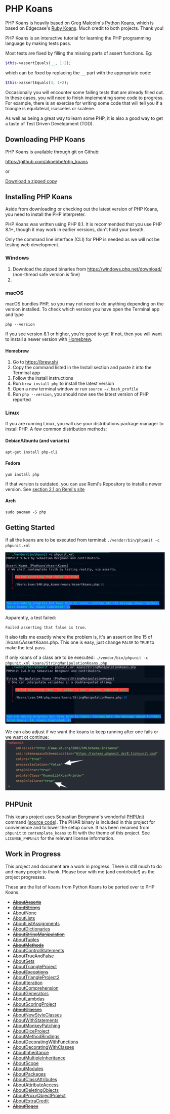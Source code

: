# PHP Koans

PHP Koans is heavily based on Greg Malcolm's [Python Koans](https://github.com/gregmalcolm/python_koans), which is based on Edgecase's [Ruby Koans](http://rubykoans.com/). Much credit to both projects. Thank you!

PHP Koans is an interactive tutorial for learning the PHP programming language by making tests pass.

Most tests are fixed by filling the missing parts of assert functions. Eg:

```php
$this->assertEquals(__, 1+2);
```

which can be fixed by replacing the `__` part with the appropriate code:

```php
$this->assertEquals(3, 1+2);
```

Occasionally you will encounter some failing tests that are already filled out. In these cases, you will need to finish implementing some code to progress. For example, there is an exercise for writing some code that will tell you if a triangle is equilateral, isosceles or scalene.

As well as being a great way to learn some PHP, it is also a good way to get a taste of Test Driven Development (TDD).

## Downloading PHP Koans

PHP Koans is available through git on Github:

https://github.com/akoebbe/php_koans

or

[Download a zipped copy](https://github.com/akoebbe/php_koans/archive/master.zip)

## Installing PHP Koans

Aside from downloading or checking out the latest version of PHP Koans, you need to install the PHP interpreter.

PHP Koans was written using PHP 8.1. It is recommended that you use PHP 8.1+, though it may work in earlier versions, don't hold your breath.

Only the command line interface (CLI) for PHP is needed as we will not be testing web development.

### Windows

1. Download the zipped binaries from https://windows.php.net/download/ (non-thread safe version is fine)
2. 

### macOS

macOS bundles PHP, so you may not need to do anything depending on the version installed. To check which version you have open the Terminal app and type

```
php --version
```

If you see version 8.1 or higher, you're good to go! If not, then you will want to install a newer version with [Homebrew](https://brew.sh/).

#### Homebrew

1. Go to  https://brew.sh/
2. Copy the command listed in the Install section and paste it into the Terminal app
3. Follow the install instructions
4. Run `brew install php` to install the latest version
5. Open a new terminal window or run `source ~/.bash_profile`
6. Run `php --version`, you should now see the latest version of PHP reported

### Linux

If you are running Linux, you will use your distributions package manager to install PHP. A few common distribution methods:

#### Debian/Ubuntu (and variants)
```
apt-get install php-cli
```

#### Fedora

```
yum install php
```

If that version is outdated, you can use Remi's Repository to install a newer version. See [section 2.1 on Remi's site](https://blog.remirepo.net/pages/Config-en)

#### Arch

```
sudo pacman -S php
```

## Getting Started

If all the koans are to be executed from terminal:
`./vendor/bin/phpunit -c phpunit.xml`

![img.png](screenshots/run_all_koans.png)

Apparently, a test failed:

```
Failed asserting that false is true.
```

It also tells me exactly where the problem is, it's an assert on line 15 of .\koans\AssertKoans.php. This one is easy, just change `FALSE` to `TRUE` to make the test pass.

If only koans of a class are to be executed:
`./vendor/bin/phpunit -c phpunit.xml koans/StringManipulationKoans.php`
![img.png](screenshots/run_specific_koans_class.png)

We can also adjust if we want the koans to keep running after one fails or we want ot continue:
![img_2.png](screenshots/adjust_stop_on_failure.png)
## PHPUnit

This koans project uses Sebastian Bergmann's wonderful [PHPUnit](https://phpunit.de/) command ([source code](https://github.com/sebastianbergmann/phpunit)). The PHAR binary is included in this project for convenience and to lower the setup curve. It has been renamed from `phpunit` to `contemplate_koans` to fit with the theme of this project. See `LICENSE_PHPUnit` for the relevant license information.

## Work in Progress

This project and document are a work in progress. There is still much to do and many people to thank. Please bear with me (and contribute!) as the project progresses.

These are the list of koans from Python Koans to be ported over to PHP Koans.

- [~~AboutAsserts~~](https://github.com/gregmalcolm/python_koans/blob/master/python2/koans/about_asserts.py)
- [~~AboutStrings~~](https://github.com/gregmalcolm/python_koans/blob/master/python2/koans/about_strings.py)
- [AboutNone](https://github.com/gregmalcolm/python_koans/blob/master/python2/koans/about_none.py)
- [AboutLists](https://github.com/gregmalcolm/python_koans/blob/master/python2/koans/about_lists.py)
- [AboutListAssignments](https://github.com/gregmalcolm/python_koans/blob/master/python2/koans/about_list_assignments.py)
- [AboutDictionaries](https://github.com/gregmalcolm/python_koans/blob/master/python2/koans/about_dictionaries.py)
- [~~AboutStringManipulation~~](https://github.com/gregmalcolm/python_koans/blob/master/python2/koans/about_string_manipulation.py)
- [AboutTuples](https://github.com/gregmalcolm/python_koans/blob/master/python2/koans/about_tuples.py)
- [~~AboutMethods~~](https://github.com/gregmalcolm/python_koans/blob/master/python2/koans/about_methods.py)
- [AboutControlStatements](https://github.com/gregmalcolm/python_koans/blob/master/python2/koans/about_control_statements.py)
- [~~AboutTrueAndFalse~~](https://github.com/gregmalcolm/python_koans/blob/master/python2/koans/about_true_and_false.py)
- [AboutSets](https://github.com/gregmalcolm/python_koans/blob/master/python2/koans/about_sets.py)
- [AboutTriangleProject](https://github.com/gregmalcolm/python_koans/blob/master/python2/koans/about_triangle_project.py)
- [~~AboutExceptions~~](https://github.com/gregmalcolm/python_koans/blob/master/python2/koans/about_exceptions.py)
- [AboutTriangleProject2](https://github.com/gregmalcolm/python_koans/blob/master/python2/koans/about_triangle_project2.py)
- [AboutIteration](https://github.com/gregmalcolm/python_koans/blob/master/python2/koans/about_iteration.py)
- [AboutComprehension](https://github.com/gregmalcolm/python_koans/blob/master/python2/koans/about_comprehension.py)
- [AboutGenerators](https://github.com/gregmalcolm/python_koans/blob/master/python2/koans/about_generators.py)
- [AboutLambdas](https://github.com/gregmalcolm/python_koans/blob/master/python2/koans/about_lambdas.py)
- [AboutScoringProject](https://github.com/gregmalcolm/python_koans/blob/master/python2/koans/about_scoring_project.py)
- [~~AboutClasses~~](https://github.com/gregmalcolm/python_koans/blob/master/python2/koans/about_classes.py)
- [AboutNewStyleClasses](https://github.com/gregmalcolm/python_koans/blob/master/python2/koans/about_new_style_classes.py)
- [AboutWithStatements](https://github.com/gregmalcolm/python_koans/blob/master/python2/koans/about_with_statements.py)
- [AboutMonkeyPatching](https://github.com/gregmalcolm/python_koans/blob/master/python2/koans/about_monkey_patching.py)
- [AboutDiceProject](https://github.com/gregmalcolm/python_koans/blob/master/python2/koans/about_dice_project.py)
- [AboutMethodBindings](https://github.com/gregmalcolm/python_koans/blob/master/python2/koans/about_method_bindings.py)
- [AboutDecoratingWithFunctions](https://github.com/gregmalcolm/python_koans/blob/master/python2/koans/about_decorating_with_functions.py)
- [AboutDecoratingWithClasses](https://github.com/gregmalcolm/python_koans/blob/master/python2/koans/about_decorating_with_classes.py)
- [AboutInheritance](https://github.com/gregmalcolm/python_koans/blob/master/python2/koans/about_inheritance.py)
- [AboutMultipleInheritance](https://github.com/gregmalcolm/python_koans/blob/master/python2/koans/about_multiple_inheritance.py)
- [AboutScope](https://github.com/gregmalcolm/python_koans/blob/master/python2/koans/about_scope.py)
- [AboutModules](https://github.com/gregmalcolm/python_koans/blob/master/python2/koans/about_modules.py)
- [AboutPackages](https://github.com/gregmalcolm/python_koans/blob/master/python2/koans/about_packages.py)
- [AboutClassAttributes](https://github.com/gregmalcolm/python_koans/blob/master/python2/koans/about_class_attributes.py)
- [AboutAttributeAccess](https://github.com/gregmalcolm/python_koans/blob/master/python2/koans/about_attribute_access.py)
- [AboutDeletingObjects](https://github.com/gregmalcolm/python_koans/blob/master/python2/koans/about_deleting_objects.py)
- [AboutProxyObjectProject](https://github.com/gregmalcolm/python_koans/blob/master/python2/koans/about_proxy_object_project.py)
- [AboutExtraCredit](https://github.com/gregmalcolm/python_koans/blob/master/python2/koans/about_extra_credit.py)
- [~~AboutRegex~~](https://github.com/gregmalcolm/python_koans/blob/master/python2/koans/about_regex.py)
